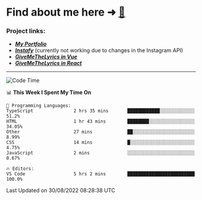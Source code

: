 # Find about me here ➜ [🧑](https://pauabella.dev)

### Project links:
- ***[My Portfolio](https://pauabella.dev)***
- ***[Instafy](https://instafy.me)*** (currently not working due to changes in the Instagram API)
- ***[GiveMeTheLyrics in Vue](https://lyrics.pauabella.dev)***
- ***[GiveMeTheLyrics in React](https://pauabella.dev/GiveMeTheLyrics)***

---
<!--START_SECTION:waka-->
![Code Time](http://img.shields.io/badge/Code%20Time-1%2C384%20hrs%202%20mins-blue)

📊 **This Week I Spent My Time On** 

```text
💬 Programming Languages: 
TypeScript               2 hrs 35 mins       ████████████░░░░░░░░░░░░░   51.2% 
HTML                     1 hr 43 mins        ████████░░░░░░░░░░░░░░░░░   34.05% 
Other                    27 mins             ██░░░░░░░░░░░░░░░░░░░░░░░   8.99% 
CSS                      14 mins             █░░░░░░░░░░░░░░░░░░░░░░░░   4.75% 
JavaScript               2 mins              ░░░░░░░░░░░░░░░░░░░░░░░░░   0.67%

🔥 Editors: 
VS Code                  5 hrs 2 mins        █████████████████████████   100.0%

```


 Last Updated on 30/08/2022 08:28:38 UTC
<!--END_SECTION:waka-->

